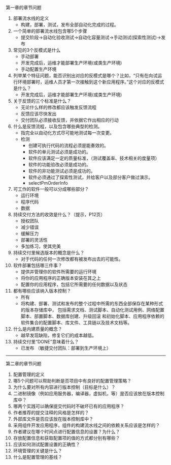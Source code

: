 第一章的章节问题
1. 部署流水线的定义
    + 构建，部署，测试，发布全部自动化完成的过程。
2. 一个简单的部署流水线包含哪5个步骤
    + 提交阶段->自动化验收测试->自动化容量测试->手动测试(探索性测试)->发布
3. 常见的3个反模式是什么
    + 手动部署
    + 开发完成后，运维才能部署生产环境(或类生产环境)
    + 手动配置生产环境
4. 列举某个特征问题，能否识别出对应的反模式是哪个？比如，“只有在向试运行环境部署时，运维人员才第一次接触到这个新应用程序。”这个对应的反模式是什么？
    + 开发完成后，运维才能部署生产环境(或类生产环境)
5. 关于反馈的三个标准是什么？
    + 无论什么样的修改都应该触发反馈流程
    + 反馈应该尽快发出
    + 交付团队必须接收反馈，并依据它作出相应的行动
6. 什么是反馈流程，以及包含哪些典型的检测。
    + 指完全以自动化方式尽可能地测试每一次变更。
    + 检测
        * 创建可执行代码的流程必须是能奏效的。
        * 软件的单元测试必须是成功的。
        * 软件应该满足一定的质量标准，（测试覆盖率、技术相关的度量项）
        * 软件的功能验改必须是成功的。
        * 软件的非功能测试必须是成功的。
        * 软件必须通过了探索性测试，并给客户以及部分客户做过演示。
        * selectPmOrderInfo
7. 可工作的软件一般可以分成哪些部分？
    + 运行环境
    + 程序代码
    + 数据
8. 持续交付方法的收效是什么？（提示，P12页）
    + 授权团队
    + 减少错误
    + 缓解压力
    + 部署的灵活性
    + 多加练习，使其完美
9. 持续交付里候选版本的概念是什么？
    + 对于代码的任何一次修改都有被发布出去的可能性。
10. 软件部署包括哪三件事？
    + 提供并管理你的软件所需要的运行环境
    + 将你的应用程序的正确版本安装在其之上
    + 配置你的应用程序，包括它所需要的任何数据以及状态
11. 都有哪些应该纳入版本控制？
    + 所有
    + 将构建、部署、测试和发布的整个过程中所需的东西全部保存在某种形式的版本存储库中，
    包括需求文档、测试脚本、自动化测试用例、网络配置脚本、部置脚本、数据库创建、升级回滚
    和初始化脚本、应用程序依赖的软件集合的配置脚本、库文件、工具链以及技术文档等。
12. 什么是内建质量的概念？
    + 越早发现缺陷，修复它们的成本越低。
13. 持续交付里“DONE”意味着什么？
    + 已发布 （敏捷交付团队：部署到生产环境上）

--------------------------------------------------------------------------------
第二章的章节问题
1. 配置管理的定义
2. 哪5个问题可以帮助判断是否项目中有良好的配置管理策略？
3. 为什么要对所有内容进行版本控制（目标是什么）？
4. 二进制镜像（例如应用服务器，编译器，虚拟机，等）是否应该放在版本控制库中？
5. 哪两个实践可以确保提交代码时不破坏已有的应用程序？
6. 作者推荐的提交注释的风格是怎样的？
7. 外部库文件是否应该放在版本控制库中？
8. 采用组件开发应用程序，组件的构建流水线之间的依赖关系应该是怎样的？
9. 作者建议在哪个时间点进行配置信息的设置？为什么？
10. 存放配置信息和获取配置项的值的方式都分别有哪些？
11. 应该如何测试配置设置的正确性？
12. 环境管理的关键是什么？
13. 什么是配置管理的基线？
